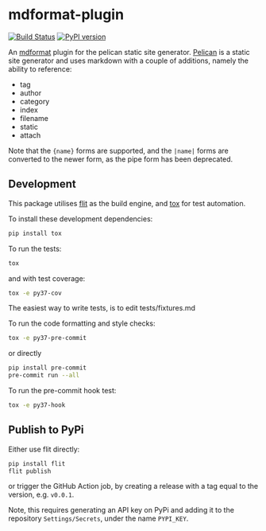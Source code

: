 # mdformat-plugin

[![Build Status][ci-badge]][ci-link]
[![PyPI version][pypi-badge]][pypi-link]

An [mdformat](https://github.com/executablebooks/mdformat) plugin for the pelican static site generator.
[Pelican](https://getpelican.com) is a static site generator and uses markdown with a couple of additions,
namely the ability to reference:

- tag
- author
- category
- index
- filename
- static
- attach

Note that the `{name}` forms are supported, and the `|name|` forms are converted to the newer form,
as the pipe form has been deprecated.


## Development

This package utilises [flit](https://flit.readthedocs.io) as the build engine, and [tox](https://tox.readthedocs.io) for test automation.

To install these development dependencies:

```bash
pip install tox
```

To run the tests:

```bash
tox
```

and with test coverage:

```bash
tox -e py37-cov
```

The easiest way to write tests, is to edit tests/fixtures.md

To run the code formatting and style checks:

```bash
tox -e py37-pre-commit
```

or directly

```bash
pip install pre-commit
pre-commit run --all
```

To run the pre-commit hook test:

```bash
tox -e py37-hook
```

## Publish to PyPi

Either use flit directly:

```bash
pip install flit
flit publish
```

or trigger the GitHub Action job, by creating a release with a tag equal to the version, e.g. `v0.0.1`.

Note, this requires generating an API key on PyPi and adding it to the repository `Settings/Secrets`, under the name `PYPI_KEY`.

[ci-badge]: https://github.com/gaige/mdformat-pelican/workflows/CI/badge.svg?branch=master
[ci-link]: https://github.com/gaige/mdformat-pelican/actions?query=workflow%3ACI+branch%3Amaster+event%3Apush
[pypi-badge]: https://img.shields.io/pypi/v/mdformat_pelican.svg
[pypi-link]: https://pypi.org/project/mdformat_pelican

